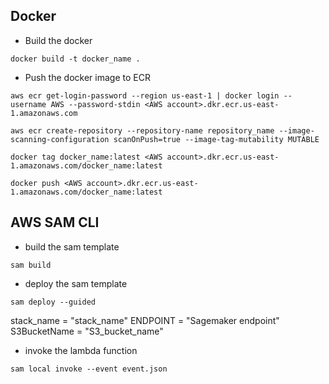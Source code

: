 ## Docker

* Build the docker
```
docker build -t docker_name .
```

* Push the docker image to ECR
```
aws ecr get-login-password --region us-east-1 | docker login --username AWS --password-stdin <AWS account>.dkr.ecr.us-east-1.amazonaws.com

aws ecr create-repository --repository-name repository_name --image-scanning-configuration scanOnPush=true --image-tag-mutability MUTABLE

docker tag docker_name:latest <AWS account>.dkr.ecr.us-east-1.amazonaws.com/docker_name:latest

docker push <AWS account>.dkr.ecr.us-east-1.amazonaws.com/docker_name:latest        

```

## AWS SAM CLI

* build the sam template
```
sam build
``` 

* deploy the sam template
```
sam deploy --guided
``` 

stack_name = "stack_name"
ENDPOINT = "Sagemaker endpoint"
S3BucketName = "S3_bucket_name"

* invoke the lambda function
``` 
sam local invoke --event event.json
```
